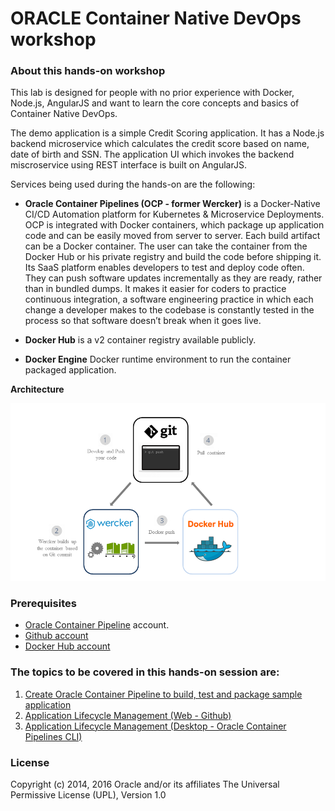 # ORACLE Container Native DevOps workshop #

### About this hands-on workshop ###

This lab is designed for people with no prior experience with Docker, Node.js, AngularJS and want to learn the core concepts and basics of Container Native DevOps. 

The demo application is a simple Credit Scoring application. It has a Node.js backend microservice which calculates the credit score based on name, date of birth and SSN. The application UI which invokes the backend miscroservice using REST interface is built on AngularJS.

Services being used during the hands-on are the following:

+ **Oracle Container Pipelines (OCP - former Wercker)** is a Docker-Native CI/CD  Automation platform for Kubernetes & Microservice Deployments. OCP is integrated with Docker containers, which package up application code and can be easily moved from server to server. Each build artifact can be a Docker container. The user can take the container from the Docker Hub or his private registry and build the code before shipping it. Its SaaS platform enables developers to test and deploy code often. They can push software updates incrementally as they are ready, rather than in bundled dumps. It makes it easier for coders to practice continuous integration, a software engineering practice in which each change a developer makes to the codebase is constantly tested in the process so that software doesn’t break when it goes live.
+ **Docker Hub** is a v2 container registry available publicly.

+ **Docker Engine** Docker runtime environment to run the container packaged application.

**Architecture**

![](images/wercker.lifecycle.png)

### Prerequisites ###

- [Oracle Container Pipeline](https://app.wercker.com) account.
- [Github account](sign.up.github.md)
- [Docker Hub account](sign.up.docker.md)

### The topics to be covered in this hands-on session are: ###

1. [Create Oracle Container Pipeline to build, test and package sample application](sample.app.desktop.pipeline.md)
2. [Application Lifecycle Management (Web - Github)](change.application.web.desktop.md)
3. [Application Lifecycle Management (Desktop - Oracle Container Pipelines CLI)](change.application.desktop.md)

### License ###
Copyright (c) 2014, 2016 Oracle and/or its affiliates
The Universal Permissive License (UPL), Version 1.0
